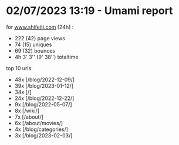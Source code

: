 # 02/07/2023 13:19 - Umami report
for www.shifeiti.com [24h] :

 - 222 (42) page views
 - 74 (15) uniques
 - 69 (32) bounces
 - 4h 3' 3'' (9' 38'') totaltime


top 10 urls:
 - 48x [/blog/2022-12-09/]
 - 39x [/blog/2023-01-12/]
 - 34x [/]
 - 24x [/blog/2022-12-22/]
 - 9x [/blog/2022-05-07/]
 - 8x [/wiki/]
 - 7x [/about/]
 - 6x [/about/movies/]
 - 4x [/blog/categories/]
 - 3x [/blog/2023-02-03/]


